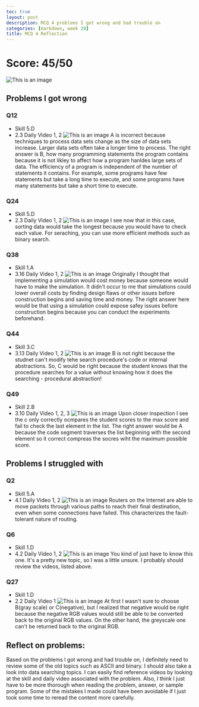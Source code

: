 ```yaml
---
toc: true
layout: post
description: MCQ 4 problems I got wrong and had trouble on
categories: [markdown, week 28]
title: MCQ 4 Reflection
---
```

# Score: 45/50
![This is an image](https://github.com/aliyatang/Aliya/blob/master/images/2023-04-03-score.png?raw=true)

## Problems I got wrong
### Q12
- Skill 5.D
- 2.3 Daily Video 1, 2
![This is an image](https://github.com/aliyatang/Aliya/blob/master/images/2023-04-03-Q12.png?raw=true)
A is incorrect because techniques to process data sets change as the size of data sets increase. Larger data sets often take a longer time to process. The right answer is B, how many programming statements the program contains because it is not likley to affect how a program hanldes large sets of data. The efficiency of a program is independent of the number of statements it contains. For example, some programs have few statements but take a long time to execute, and some programs have many statements but take a short time to execute. 

### Q24
- Skill 5.D
- 2.3 Daily Video 1, 2
![This is an image](https://github.com/aliyatang/Aliya/blob/master/images/2023-04-03-Q24.png?raw=true)
I see now that in this case, sorting data would take the longest because you would have to check each value. For seraching, you can use more efficient methods such as binary search. 

### Q38
- Skill 1.A
- 3.16 Daily Video 1, 2
![This is an image](https://github.com/aliyatang/Aliya/blob/master/images/2023-04-03-Q38.png?raw=true)
Originally I thought that implementing a simulation would cost money because someone would have to make the simulation. It didn't occur to me that simulations could lower overall costs by finding design flaws or other issues before construction begins and saving time and money. The right answer here would be that using a simulation could expose safey issues before construction begins because you can conduct the experiments beforehand. 

### Q44
- Skill 3.C
- 3.13 Daily Video 1, 2
![This is an image](https://github.com/aliyatang/Aliya/blob/master/images/2023-04-03-Q44.png?raw=true)
B is not right because the studnet can't modify tehe search procedure's code or internal abstractions. So, C would be right because the student knows that the procedure searches for a value without knowing how it does the searching - procedural abstraction!

### Q49
- Skill 2.B
- 3.10 Daily Video 1, 2, 3
![This is an image](https://github.com/aliyatang/Aliya/blob/master/images/2023-04-03-Q49.png?raw=true)
Upon closer inspection I see the c only correctly ocmpares the student scores to the max score and fail to check the last element in the list. The right answer would be A because the code segment traverses the list beginning with the second element so it correct compreas the socres wiht the maximum possible score. 

## Problems I struggled with
### Q2 
- Skill 5.A
- 4.1 Daily Video 1, 2
![This is an image](https://github.com/aliyatang/Aliya/blob/master/images/2023-04-03-Q2.png?raw=true)
Routers on the Internet are able to move packets through various paths to reach their final destination, even when some connections have failed. This characterizes the fault-tolerant nature of routing.

### Q6
- Skill 1.D
- 4.2 Daily Video 1, 2
![This is an image](https://github.com/aliyatang/Aliya/blob/master/images/2023-04-03-Q6.png?raw=true)
You kind of just have to know this one. It's a pretty new topic, so I was a little unsure. I probably should review the videos, listed above.

### Q27
- Skill 1.D
- 2.2 Daily Video 1
![This is an image](https://github.com/aliyatang/Aliya/blob/master/images/2023-04-03-Q27.png?raw=true)
At first I wasn't sure to choose B(gray scale) or C(negative), but I realized that negative would be right because the negative RGB values would still be able to be converted back to the original RGB values. On the other hand, the greyscale one can't be returned back to the original RGB. 

## Reflect on problems:
Based on the problems I got wrong and had trouble on, I definitely need to review some of the old topics such as ASCII and binary. I should also take a look into data searching topics. I can easily find reference videos by looking at the skill and daily video associated with the problem. Also, I think I just have to be more thorough when reading the problem, answer, or sample program. Some of the mistakes I made could have been avoidable if I just took some time to reread the content more carefully. 